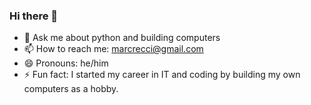 ### Hi there 👋

- 💬 Ask me about python and building computers
- 📫 How to reach me: marcrecci@gmail.com
- 😄 Pronouns: he/him
- ⚡ Fun fact: I started my career in IT and coding by building my own computers as a hobby.

